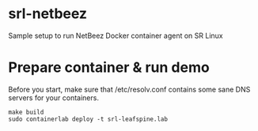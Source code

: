 # srl-netbeez
Sample setup to run NetBeez Docker container agent on SR Linux

# Prepare container & run demo
Before you start, make sure that /etc/resolv.conf contains some sane DNS servers for your containers.

```
make build
sudo containerlab deploy -t srl-leafspine.lab
```
